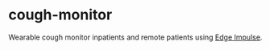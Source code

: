 # cough-monitor
Wearable cough monitor inpatients and remote patients using [Edge Impulse](https://studio.edgeimpulse.com/public/105885/latest).
